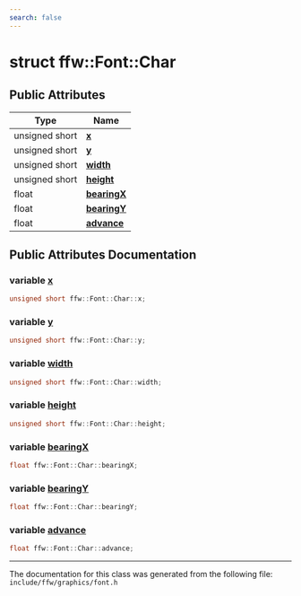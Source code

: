 ```yaml
---
search: false
---
```


# struct ffw::Font::Char

## Public Attributes

|Type|Name|
|-----|-----|
|unsigned short|[**x**](structffw_1_1_font_1_1_char.md#1adcbd261af25a3f5ad576e020da8cbf1b)|
|unsigned short|[**y**](structffw_1_1_font_1_1_char.md#1a414bed0660dde31bd22a6ec9ece5dcf7)|
|unsigned short|[**width**](structffw_1_1_font_1_1_char.md#1a0470c3a37633b32f3aa7dc987853fc46)|
|unsigned short|[**height**](structffw_1_1_font_1_1_char.md#1a1bdd3e9de562318e7394a96fe0d56032)|
|float|[**bearingX**](structffw_1_1_font_1_1_char.md#1a6abdd71e5b2310aa86abd6b6497a3cff)|
|float|[**bearingY**](structffw_1_1_font_1_1_char.md#1a10b0147f780e01cdf45763a33c68475e)|
|float|[**advance**](structffw_1_1_font_1_1_char.md#1a6fae2daf7787049d264aaae5b44e6cfa)|


## Public Attributes Documentation

### variable <a id="1adcbd261af25a3f5ad576e020da8cbf1b" href="#1adcbd261af25a3f5ad576e020da8cbf1b">x</a>

```cpp
unsigned short ffw::Font::Char::x;
```



### variable <a id="1a414bed0660dde31bd22a6ec9ece5dcf7" href="#1a414bed0660dde31bd22a6ec9ece5dcf7">y</a>

```cpp
unsigned short ffw::Font::Char::y;
```



### variable <a id="1a0470c3a37633b32f3aa7dc987853fc46" href="#1a0470c3a37633b32f3aa7dc987853fc46">width</a>

```cpp
unsigned short ffw::Font::Char::width;
```



### variable <a id="1a1bdd3e9de562318e7394a96fe0d56032" href="#1a1bdd3e9de562318e7394a96fe0d56032">height</a>

```cpp
unsigned short ffw::Font::Char::height;
```



### variable <a id="1a6abdd71e5b2310aa86abd6b6497a3cff" href="#1a6abdd71e5b2310aa86abd6b6497a3cff">bearingX</a>

```cpp
float ffw::Font::Char::bearingX;
```



### variable <a id="1a10b0147f780e01cdf45763a33c68475e" href="#1a10b0147f780e01cdf45763a33c68475e">bearingY</a>

```cpp
float ffw::Font::Char::bearingY;
```



### variable <a id="1a6fae2daf7787049d264aaae5b44e6cfa" href="#1a6fae2daf7787049d264aaae5b44e6cfa">advance</a>

```cpp
float ffw::Font::Char::advance;
```





----------------------------------------
The documentation for this class was generated from the following file: `include/ffw/graphics/font.h`
